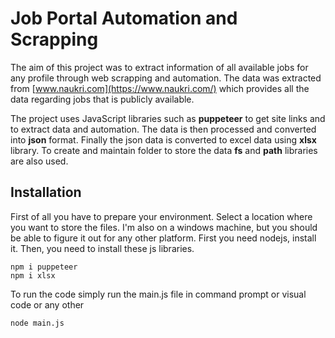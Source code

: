 # Job Portal Automation and Scrapping

The aim of this project was to extract information of all available jobs for any profile through web scrapping and automation. The data was extracted from [www.naukri.com](https://www.naukri.com/)  which provides all the data regarding jobs that is publicly available. 

The project uses JavaScript libraries such as **puppeteer** to get site links and to extract data and automation. The data is then processed and converted into **json** format. Finally the json data is converted to excel data using **xlsx** library. To create and maintain folder to store the data **fs** and **path** libraries are also used.

## Installation
First of all you have to prepare your environment. Select a location where you want to store the files. I'm also on a windows machine, but you should be able to figure it out for any other platform. First you need nodejs, install it. Then, you need to install these js libraries.

    npm i puppeteer
    npm i xlsx

To run the code simply run the main.js file in command prompt or visual code or any other 

    node main.js